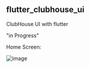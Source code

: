 ## flutter_clubhouse_ui

ClubHouse UI with flutter

"in Progress"

Home Screen:

![image](https://user-images.githubusercontent.com/83662229/132562863-e77bc9b0-6324-4af9-92cf-50c2ae8b1186.png)


